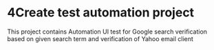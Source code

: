 # 4Create test automation project

This project contains Automation UI test for Google search verification based on given
search term and verification of Yahoo email client